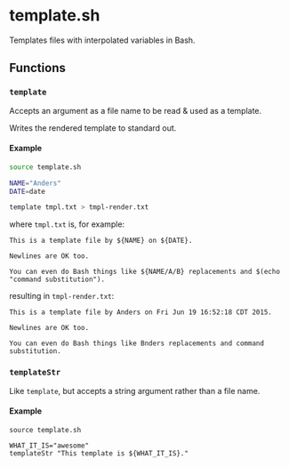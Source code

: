 # template.sh
Templates files with interpolated variables in Bash.

## Functions

### `template`

Accepts an argument as a file name to be read & used as a template.

Writes the rendered template to standard out.

#### Example

```sh
source template.sh

NAME="Anders"
DATE=date

template tmpl.txt > tmpl-render.txt
```

where `tmpl.txt` is, for example:

```
This is a template file by ${NAME} on ${DATE}.

Newlines are OK too.

You can even do Bash things like ${NAME/A/B} replacements and $(echo "command substitution").
```

resulting in `tmpl-render.txt`:

```
This is a template file by Anders on Fri Jun 19 16:52:18 CDT 2015.

Newlines are OK too.

You can even do Bash things like Bnders replacements and command substitution.
```

### `templateStr`

Like `template`, but accepts a string argument rather than a file name.

#### Example

```
source template.sh

WHAT_IT_IS="awesome"
templateStr "This template is ${WHAT_IT_IS}."
```
